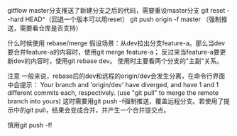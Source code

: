 gitflow
master分支推送了新建分支之后的代码，需要重设master分支
git reset --hard HEAD^（回退一个版本可以用reset）
git push origin -f master （强制推送，需要看仓库是否支持）


什么时候使用 rebase/merge
假设场景：从dev拉出分支feature-a。那么当dev要合并feature-a的内容时，使用git merge feature-a；
反过来当feature-a要更新dev的内容时，使用git rebase dev。
使用时主要看两个分支的"主副"关系。

注意
一般来说，rebase后的dev和远程的origin/dev会发生分离，在命令行界面中会提示：
Your branch and 'origin/dev' have diverged,
and have 1 and 1 different commits each, respectively.
(use "git pull" to merge the remote branch into yours)
这时需要用git push -f强制推送，覆盖远程分支。若使用了提示中的git pull，结果会变成合并，并产生一个合并提交点。

慎用git push -f!
